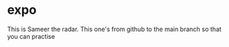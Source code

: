 # expo


This is Sameer the radar.
This one's from github to the main branch so that you can practise
